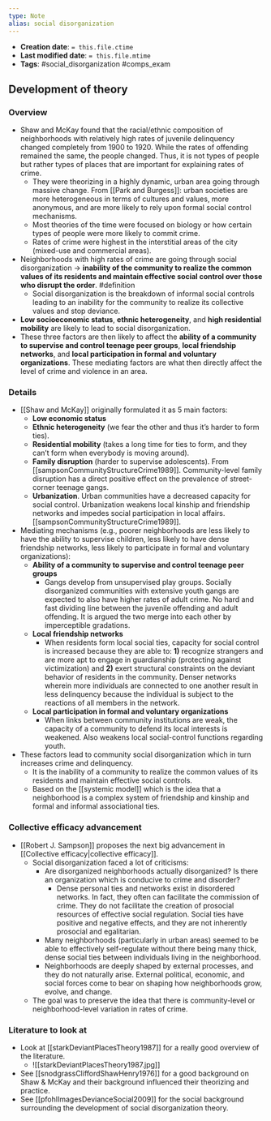 ```yaml
---
type: Note
alias: social disorganization
---
```


* **Creation date**: `= this.file.ctime`
* **Last modified date**: `= this.file.mtime`
* **Tags**: #social_disorganization #comps_exam 

## Development of theory

### Overview

* Shaw and McKay found that the racial/ethnic composition of neighborhoods with relatively high rates of juvenile delinquency changed completely from 1900 to 1920. While the rates of offending remained the same, the people changed. Thus, it is not types of people but rather types of places that are important for explaining rates of crime.
	* They were theorizing in a highly dynamic, urban area going through massive change. From [[Park and Burgess]]: urban societies are more heterogeneous in terms of cultures and values, more anonymous, and are more likely to rely upon formal social control mechanisms.
	* Most theories of the time were focused on biology or how certain types of people were more likely to commit crime.
	* Rates of crime were highest in the interstitial areas of the city (mixed-use and commercial areas).
* Neighborhoods with high rates of crime are going through social disorganization -> **inability of the community to realize the common values of its residents and maintain effective social control over those who disrupt the order**. #definition 
	* Social disorganization is the breakdown of informal social controls leading to an inability for the community to realize its collective values and stop deviance.
* **Low socioeconomic status**, **ethnic heterogeneity**, and **high residential mobility** are likely to lead to social disorganization.
* These three factors are then likely to affect the **ability of a community to supervise and control teenage peer groups**, **local friendship networks**, and **local participation in formal and voluntary organizations**. These mediating factors are what then directly affect the level of crime and violence in an area.

### Details

* [[Shaw and McKay]] originally formulated it as 5 main factors:
	* **Low economic status**
	* **Ethnic heterogeneity** (we fear the other and thus it’s harder to form ties).
	* **Residential mobility** (takes a long time for ties to form, and they can’t form when everybody is moving around).
	* **Family disruption** (harder to supervise adolescents). From [[sampsonCommunityStructureCrime1989]]. Community-level family disruption has a direct positive effect on the prevalence of street-corner teenage gangs.
	* **Urbanization**. Urban communities have a decreased capacity for social control. Urbanization weakens local kinship and friendship networks and impedes social participation in local affairs. [[sampsonCommunityStructureCrime1989]].
* Mediating mechanisms (e.g., poorer neighborhoods are less likely to have the ability to supervise children, less likely to have dense friendship networks, less likely to participate in formal and voluntary organizations):
	* **Ability of a community to supervise and control teenage peer groups**
		* Gangs develop from unsupervised play groups. Socially disorganized communities with extensive youth gangs are expected to also have higher rates of adult crime. No hard and fast dividing line between the juvenile offending and adult offending. It is argued the two merge into each other by imperceptible gradations.
	* **Local friendship networks**
		* When residents form local social ties, capacity for social control is increased because they are able to: **1)** recognize strangers and are more apt to engage in guardianship (protecting against victimization) and **2)** exert structural constraints on the deviant behavior of residents in the community. Denser networks wherein more individuals are connected to one another result in less delinquency because the individual is subject to the reactions of all members in the network.
	* **Local participation in formal and voluntary organizations**
		* When links between community institutions are weak, the capacity of a community to defend its local interests is weakened. Also weakens local social-control functions regarding youth.
* These factors lead to community social disorganization which in turn increases crime and delinquency.
	* It is the inability of a community to realize the common values of its residents and maintain effective social controls.
	* Based on the [[systemic model]] which is the idea that a neighborhood is a complex system of friendship and kinship and formal and informal associational ties.

### Collective efficacy advancement

* [[Robert J. Sampson]] proposes the next big advancement in [[Collective efficacy|collective efficacy]].
	* Social disorganization faced a lot of criticisms:
		* Are disorganized neighborhoods actually disorganized? Is there an organization which is conducive to crime and disorder?
			* Dense personal ties and networks exist in disordered networks. In fact, they often can facilitate the commission of crime. They do not facilitate the creation of prosocial resources of effective social regulation. Social ties have positive and negative effects, and they are not inherently prosocial and egalitarian.
		* Many neighborhoods (particularly in urban areas) seemed to be able to effectively self-regulate without there being many thick, dense social ties between individuals living in the neighborhood.
		* Neighborhoods are deeply shaped by external processes, and they do not naturally arise. External political, economic, and social forces come to bear on shaping how neighborhoods grow, evolve, and change.
	* The goal was to preserve the idea that there is community-level or neighborhood-level variation in rates of crime.

### Literature to look at

* Look at [[starkDeviantPlacesTheory1987]] for a really good overview of the literature.
	* ![[starkDeviantPlacesTheory1987.jpg]]
* See [[snodgrassCliffordShawHenry1976]] for a good background on Shaw & McKay and their background influenced their theorizing and practice.
* See [[pfohlImagesDevianceSocial2009]] for the social background surrounding the development of social disorganization theory.